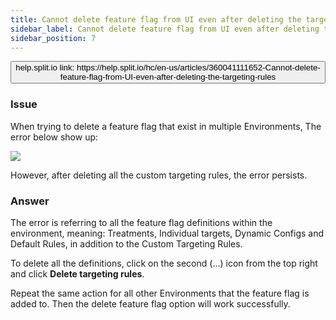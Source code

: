 ```yaml
---
title: Cannot delete feature flag from UI even after deleting the targeting rules
sidebar_label: Cannot delete feature flag from UI even after deleting the targeting rules
sidebar_position: 7
---
```


<p>
  <button style={{borderRadius:'8px', border:'1px', fontFamily:'Courier New', fontWeight:'800', textAlign:'left'}}> help.split.io link: https://help.split.io/hc/en-us/articles/360041111652-Cannot-delete-feature-flag-from-UI-even-after-deleting-the-targeting-rules </button>
</p>

### Issue

When trying to delete a feature flag that exist in multiple Environments, The error below show up:

![](https://help.split.io/hc/article_attachments/15734682207117)

However, after deleting all the custom targeting rules, the error persists.

### Answer

The error is referring to all the feature flag definitions within the environment, meaning: Treatments, Individual targets, Dynamic Configs and Default Rules, in addition to the Custom Targeting Rules.

To delete all the definitions, click on the second (...) icon from the top right and click **Delete targeting rules**.

Repeat the same action for all other Environments that the feature flag is added to. Then the delete feature flag option will work successfully.